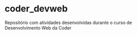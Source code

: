# coder_devweb
Repositório com atividades desenvolvidas durante o curso de Desenvolvimento Web da Coder
